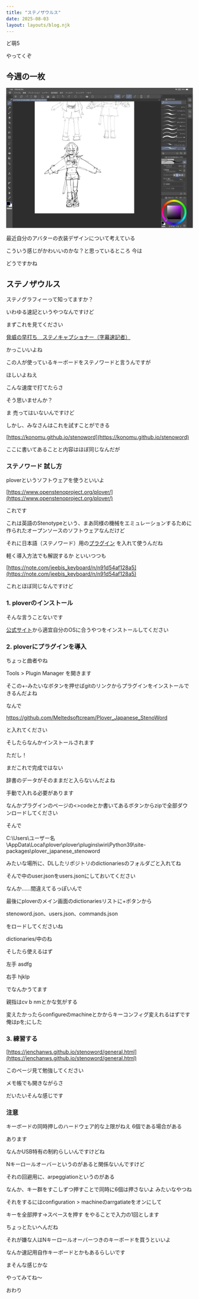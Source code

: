 ```yaml
---
title: "ステノザウルス"
date: 2025-08-03
layout: layouts/blog.njk
---
```


ど萌5

やってくぞ

## 今週の一枚

![](/img/blog/20250803.PNG)

最近自分のアバターの衣装デザインについて考えている

こういう感じがかわいいのかな？と思っているところ 今は

どうですかね

## ステノザウルス

ステノグラフィーって知ってますか？

いわゆる速記というやつなんですけど

まずこれを見てください

<script type="application/javascript" src="https://embed.nicovideo.jp/watch/sm13712018/script?w=320&h=180"></script><noscript><a href="https://www.nicovideo.jp/watch/sm13712018">脅威の早打ち　ステノキャプショナー（字幕速記者）</a></noscript>

かっこいいよね

この人が使っているキーボードをステノワードと言うんですが

ほしいよねえ

こんな速度で打てたらさ

そう思いませんか？

ま 売ってはいないんですけど

しかし、みなさんはこれを試すことができる

[https://konomu.github.io/stenoword](https://konomu.github.io/stenoword)

ここに書いてあることと内容はほぼ同じなんだが

### ステノワード 試し方

ploverというソフトウェアを使うといいよ

[https://www.openstenoproject.org/plover/](https://www.openstenoproject.org/plover/)

これです

これは英語のStenotypeという、まあ同様の機械をエミュレーションするために作られたオープンソースのソフトウェアなんだけど

それに日本語（ステノワード）用の[プラグイン](https://github.com/Meltedsoftcream/Plover_Japanese_StenoWord)
を入れて使うんだね

軽く導入方法でも解説するか といいつつも

[https://note.com/jeebis_keyboard/n/n91d54af128a5](https://note.com/jeebis_keyboard/n/n91d54af128a5)

これとほぼ同じなんですけど

### 1. ploverのインストール

そんな言うことないです

[公式サイト](https://www.openstenoproject.org/plover/)から適宜自分のOSに合うやつをインストールしてください

### 2. ploverにプラグインを導入

ちょっと曲者やね

Tools > Plugin Manager を開きます

そこの+-みたいなボタンを押せばgitのリンクからプラグインをインストールできるんだよね

なんで

https://github.com/Meltedsoftcream/Plover_Japanese_StenoWord

と入れてください

そしたらなんかインストールされます

ただし！

まだこれで完成ではない

辞書のデータがそのままだと入らないんだよね

手動で入れる必要があります

なんかプラグインのページの<>codeとか書いてあるボタンからzipで全部ダウンロードしてください

そんで

C:\Users\ユーザー名\AppData\Local\plover\plover\plugins\win\Python39\site-packages\plover_japanese_stenoword

みたいな場所に、DLしたリポジトリのdictionariesのフォルダごと入れてね

そんで中のuser.jsonをusers.jsonにしておいてください

なんか……間違えてるっぽいんで

最後にploverのメイン画面のdictionariesリストに+ボタンから

stenoword.json、users.json、commands.json

をロードしてくださいね

dictionaries/中のね

そしたら使えるはず

左手 asdfg

右手 hjklp

でなんかうてます

親指はcv b nmとかな気がする

変えたかったらconfigureのmachineとかからキーコンフィグ変えれるはずです 俺はpを;にした

### 3. 練習する

[https://jenchanws.github.io/stenoword/general.html](https://jenchanws.github.io/stenoword/general.html)

このページ見て勉強してください

メモ帳でも開きながらさ

だいたいそんな感じです

### 注意

キーボードの同時押しのハードウェア的な上限がねえ 6個である場合がある

あります

なんかUSB特有の制約らしいんですけどね

Nキーロールオーバーというのがあると関係ないんですけど

それの回避用に、arpeggiationというのがある

なんか、キー群をすこしずつ押すことで同時に6個は押さないよ みたいなやつね

それをするにはconfiguration > machineのarrgatiateをオンにして

キーを全部押す→スペースを押す をやることで入力の1回とします

ちょっとたいへんだね

それが嫌な人はNキーロールオーバーつきのキーボードを買うといいよ

なんか速記用自作キーボードとかもあるらしいです

まそんな感じかな

やってみてね〜

おわり
